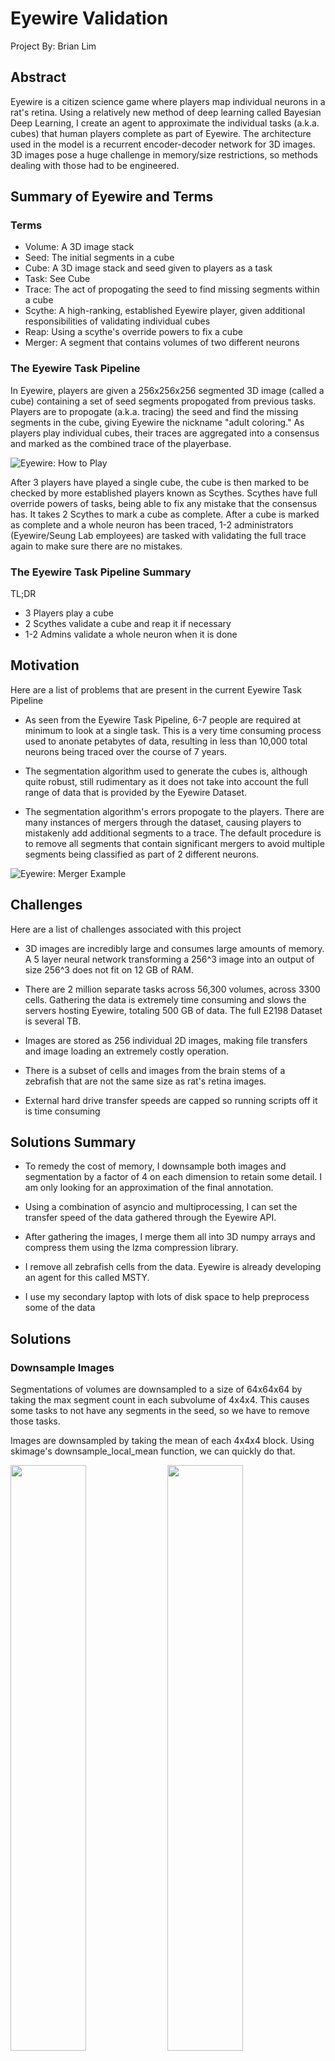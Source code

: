 # Eyewire Validation

Project By: Brian Lim

## Abstract
Eyewire is a citizen science game where players map individual neurons in a rat's retina. Using a relatively new method of deep learning called Bayesian Deep Learning, I create an agent to approximate the individual tasks (a.k.a. cubes) that human players complete as part of Eyewire. The architecture used in the model is a recurrent encoder-decoder network for 3D images. 3D images pose a huge challenge in memory/size restrictions, so methods dealing with those had to be engineered.

## Summary of Eyewire and Terms

### Terms
* Volume: A 3D image stack
* Seed: The initial segments in a cube
* Cube: A 3D image stack and seed given to players as a task
* Task: See Cube
* Trace: The act of propogating the seed to find missing segments within a cube
* Scythe: A high-ranking, established Eyewire player, given additional responsibilities of validating individual cubes
* Reap: Using a scythe's override powers to fix a cube
* Merger: A segment that contains volumes of two different neurons


### The Eyewire Task Pipeline
In Eyewire, players are given a 256x256x256 segmented 3D image (called a cube) containing a set of seed segments propogated from previous tasks. Players are to propogate (a.k.a. tracing) the seed and find the missing segments in the cube, giving Eyewire the nickname "adult coloring." As players play individual cubes, their traces are aggregated into a consensus and marked as the combined trace of the playerbase.

![Eyewire: How to Play](http://wiki.eyewire.org:88/images/thumb/4/4a/1.png/800px-1.png)

After 3 players have played a single cube, the cube is then marked to be checked by more established players known as Scythes. Scythes have full override powers of tasks, being able to fix any mistake that the consensus has. It takes 2 Scythes to mark a cube as complete. After a cube is marked as complete and a whole neuron has been traced, 1-2 administrators (Eyewire/Seung Lab employees) are tasked with validating the full trace again to make sure there are no mistakes. 

### The Eyewire Task Pipeline Summary
TL;DR
* 3 Players play a cube
* 2 Scythes validate a cube and reap it if necessary
* 1-2 Admins validate a whole neuron when it is done

## Motivation
Here are a list of problems that are present in the current Eyewire Task Pipeline

* As seen from the Eyewire Task Pipeline, 6-7 people are required at minimum to look at a single task. This is a very time consuming process used to anonate petabytes of data, resulting in less than 10,000 total neurons being traced over the course of 7 years. 

* The segmentation algorithm used to generate the cubes is, although quite robust, still rudimentary as it does not take into account the full range of data that is provided by the Eyewire Dataset. 

* The segmentation algorithm's errors propogate to the players. There are many instances of mergers through the dataset, causing players to mistakenly add additional segments to a trace. The default procedure is to remove all segments that contain significant mergers to avoid multiple segments being classified as part of 2 different neurons.

![Eyewire: Merger Example](http://wiki.eyewire.org:88/images/thumb/9/9c/No_borders2.png/800px-No_borders2.png)

## Challenges
Here are a list of challenges associated with this project

* 3D images are incredibly large and consumes large amounts of memory. A 5 layer neural network transforming a 256^3 image into an output of size 256^3 does not fit on 12 GB of RAM.

* There are 2 million separate tasks across 56,300 volumes, across 3300 cells. Gathering the data is extremely time consuming and slows the servers hosting Eyewire, totaling 500 GB of data. The full E2198 Dataset is several TB.

* Images are stored as 256 individual 2D images, making file transfers and image loading an extremely costly operation.

* There is a subset of cells and images from the brain stems of a zebrafish that are not the same size as rat's retina images.

* External hard drive transfer speeds are capped so running scripts off it is time consuming

## Solutions Summary

* To remedy the cost of memory, I downsample both images and segmentation by a factor of 4 on each dimension to retain some detail. I am only looking for an approximation of the final annotation.

* Using a combination of asyncio and multiprocessing, I can set the transfer speed of the data gathered through the Eyewire API.

* After gathering the images, I merge them all into 3D numpy arrays and compress them using the lzma compression library.

* I remove all zebrafish cells from the data. Eyewire is already developing an agent for this called MSTY.

* I use my secondary laptop with lots of disk space to help preprocess some of the data

## Solutions

### Downsample Images

Segmentations of volumes are downsampled to a size of 64x64x64 by taking the max segment count in each subvolume of 4x4x4. This causes some tasks to not have any segments in the seed, so we have to remove those tasks. 

Images are downsampled by taking the mean of each 4x4x4 block. Using skimage's downsample_local_mean function, we can quickly do that. 

<p float="left">
  <img src="https://storage.googleapis.com/e2198_compressed/Volume-71141-71142/jpg/0.jpg" width="49%" />
  <img src="https://i.imgur.com/NTVp4Hx.jpg" width="49%" /> 
</p>

### Using asyncio and multiprocessing

### LZMA

## Bayesian Deep Learning

Bayesian deep learning is new method of deep learning that deals with the problem of uncertainty. Take a model that tries to classify dogs and cats. What would the model output if it came across this image?

![Dogcat? Catdog? Let's just call it a monster](https://github.com/kyle-dorman/bayesian-neural-network-blogpost/blob/master/blog_images/catdog.png?raw=true)

Ideally, there would be a 3rd category that has a label of neither dog nor cat, but adding that label would cost additional data collection. The solution is for the model to output both the classification and an uncertainly value. We can train the model with a loss function that penalizes uncertainty (u) by adding log(u) to the loss function when the original prediction is adjusted for u. 

In the case of binary classification, our output (ŷ) is within the range (0,1), and our uncertainty (u) is within the range \[1, inf). Our equations are given as follows:

* Probability of output given ŷ, u

<img src="https://latex.codecogs.com/gif.latex?P(\^{y},&space;u)&space;=&space;\sigma\(\frac{\^{y}}{u}\)" />

* Loss of output given ŷ, u, and ground truth (y)

<img src="https://i.imgur.com/UKOWaJb.gif" />

Where σ is the sigmoid function

The result of these equations is that as uncertainty increases, P(ŷ, u) approaches 0.5 and cancels out the logit output ŷ. The sigmoid function is a very sensitive function, making inputs just outside 0 approach either a 0 or 1 probability. Therefore, learning an uncertainty term allows the model to make a guess without being penalized too heavily. We can also derive insight from the uncertainty term itself.

## Credits

* Eyewire: Providing the resources for this project
  * Amy Sterling: Connecting me to the development team, and for supporting me in building this project
  * Chris Jordan: Creating the OAuth API authentication for me to connect to the API without using a logged in browser
  * Doug Bland: Moral support
* Princeton University - Seung Laboratory: Maintaining Eyewire to be an awesome citizen science game and for developers to work on my requests
* MIT: Building Eyewire
* Professor Yu-Xiang Wang: Providing insight into segmentation and how to create a model
